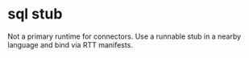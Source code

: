 # sql stub
Not a primary runtime for connectors. Use a runnable stub in a nearby language and bind via RTT manifests.
